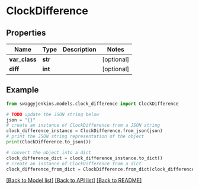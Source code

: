 # ClockDifference


## Properties

Name | Type | Description | Notes
------------ | ------------- | ------------- | -------------
**var_class** | **str** |  | [optional] 
**diff** | **int** |  | [optional] 

## Example

```python
from swaggyjenkins.models.clock_difference import ClockDifference

# TODO update the JSON string below
json = "{}"
# create an instance of ClockDifference from a JSON string
clock_difference_instance = ClockDifference.from_json(json)
# print the JSON string representation of the object
print(ClockDifference.to_json())

# convert the object into a dict
clock_difference_dict = clock_difference_instance.to_dict()
# create an instance of ClockDifference from a dict
clock_difference_from_dict = ClockDifference.from_dict(clock_difference_dict)
```
[[Back to Model list]](../README.md#documentation-for-models) [[Back to API list]](../README.md#documentation-for-api-endpoints) [[Back to README]](../README.md)


